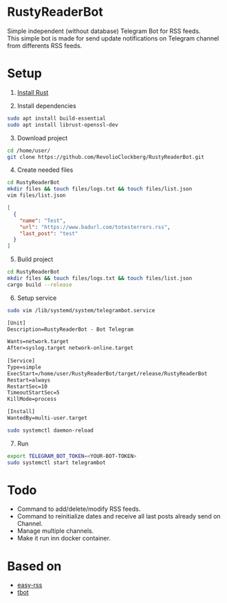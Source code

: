 # RustyReaderBot
Simple independent (without database) Telegram Bot for RSS feeds.<br>
This simple bot is made for send update notifications on Telegram channel from differents RSS feeds.<br>

# Setup
1. [Install Rust](https://doc.rust-lang.org/cargo/getting-started/installation.html)

2. Install dependencies
```bash
sudo apt install build-essential
sudo apt install librust-openssl-dev
```

3. Download project
```bash
cd /home/user/
git clone https://github.com/RevolioClockberg/RustyReaderBot.git
``` 

4. Create needed files
```bash
cd RustyReaderBot
mkdir files && touch files/logs.txt && touch files/list.json
vim files/list.json
```
```json
[
  {
    "name": "Test",
    "url": "https://www.badurl.com/totesterrors.rss",
    "last_post": "test"
  }
]
```

5. Build project
```bash
cd RustyReaderBot
mkdir files && touch files/logs.txt && touch files/list.json
cargo build --release
```

6. Setup service
```bash
sudo vim /lib/systemd/system/telegrambot.service
```
```txt
[Unit]
Description=RustyReaderBot - Bot Telegram

Wants=network.target
After=syslog.target network-online.target
 
[Service]
Type=simple
ExecStart=/home/user/RustyReaderBot/target/release/RustyReaderBot
Restart=always
RestartSec=10
TimeoutStartSec=5
KillMode=process 

[Install]
WantedBy=multi-user.target
```
```bash
sudo systemctl daemon-reload
```

7. Run
```bash
export TELEGRAM_BOT_TOKEN=<YOUR-BOT-TOKEN>
sudo systemctl start telegrambot
```


# Todo
* Command to add/delete/modify RSS feeds.
* Command to reinitialize dates and receive all last posts already send on Channel.
* Manage multiple channels.
* Make it run inn docker container.

# Based on
* [easy-rss](https://docs.rs/easy_rss/1.0.1/easy_rss/index.html)
* [tbot](https://crates.io/crates/tbot)